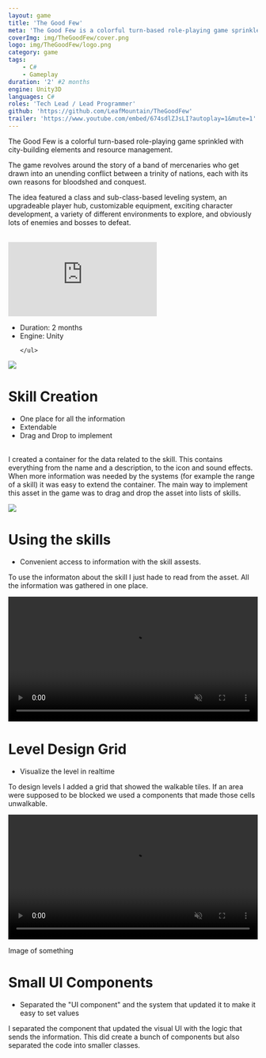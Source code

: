 ```yaml
---
layout: game
title: 'The Good Few'
meta: 'The Good Few is a colorful turn-based role-playing game sprinkled with city-building elements and resource management. The game revolves around the story of a band of mercenaries who get drawn into an unending conflict between a trinity of nations, each with its own reasons for bloodshed and conquest.'
coverImg: img/TheGoodFew/cover.png
logo: img/TheGoodFew/logo.png
category: game
tags:
    - C#
    - Gameplay
duration: '2' #2 months
engine: Unity3D
languages: C#
roles: 'Tech Lead / Lead Programmer'
github: 'https://github.com/LeafMountain/TheGoodFew'
trailer: 'https://www.youtube.com/embed/674sdlZJsLI?autoplay=1&mute=1'
---
```


The Good Few is a colorful turn-based role-playing game sprinkled with city-building elements and resource management.

The game revolves around the story of a band of mercenaries who get drawn into an unending conflict between a trinity of nations, each with its own reasons for bloodshed and conquest.

The idea featured a class and sub-class-based leveling system, an upgradeable player hub, customizable equipment, exciting character development, a variety of different environments to explore, and obviously lots of enemies and bosses to defeat.

<br>
<!-- <center> -->

<div id="horizontalGrid2">
  <iframe class="video" src="https://www.youtube.com/embed/674sdlZJsLI?autoplay=1&mute=1" frameborder="0" allow="autoplay; encrypted-media" allowfullscreen></iframe>
  <div>
    <ul>
      <li>Duration: 2 months</li>
      <li>Engine: Unity</li>
      
    </ul>
  </div>
</div>

<!-- <br> -->


<!-- <i> This game was sent to Swedish Game Awards. It did not get nominated but we are proud see our game next to other great contributions. </i> -->
<!-- </center> -->

<!-- ## Turn System -->

<!-- ## Skills System -->

<!-- ![Skillbar]({{site.baseurl}}/img/TheGoodFew/skillbar.png) -->

<div id="horizontalGrid2">
  <img src="{{site.baseurl}}/img/TheGoodFew/skillAsset.png">
  <div>
    <h1>
      Skill Creation
    </h1>
    <p>
      <ul>
        <li>One place for all the information</li>
        <li>Extendable</li>
        <li>Drag and Drop to implement</li>
      </ul>
      <br>
      I created a container for the data related to the skill. This contains everything from the name and a description, to the icon and sound effects. When more information was needed by the systems (for example the range of a skill) it was easy to extend the container. The main way to implement this asset in the game was to drag and drop the asset into lists of skills.
    </p>
  </div>
</div>

<div id="horizontalGrid2">
  <img src="{{site.baseurl}}/img/TheGoodFew/skillInGame.png">
  <div>
    <h1>
      Using the skills
    </h1>
    <ul>
      <li>Convenient access to information with the skill assests.</li>
    </ul>
    <p>
      To use the informaton about the skill I just hade to read from the asset. All the information was gathered in one place.
    </p>
  </div>
</div>

<div id="horizontalGrid2">
  <video autoplay muted loop="loop" src="{{site.baseurl}}/img/TheGoodFew/placementGrid.mp4" type="video/mp4" width="100%" height="auto">
    Picture of walkable grid in game changing shape.

    Your browser does not support the video tag.
  </video>
  <div>
    <h1>
      Level Design Grid
    </h1>
    <ul>
      <li>Visualize the level in realtime</li>
    </ul>
    <p>
      To design levels I added a grid that showed the walkable tiles. If an area were supposed to be blocked we used a components that made those cells unwalkable.
    </p>
  </div>
</div>

<div id="horizontalGrid2">
  <video autoplay muted loop="loop" src="{{site.baseurl}}/img/TheGoodFew/movementGrid.mp4" type="video/mp4" width="100%" height="auto">
  Picture of walkable grid in game changing shape.

  Your browser does not support the video tag.
  </video>
  <div>
    <h1>
      Interaction Grid
    </h1>
    <ul>
      <li>Procedural Mesh</li>
      <li>Grid follows terrain</li>
      <li>Analyzed the surroundings</li>
    </ul>
    <p>
      To show the interactable cells I created a simple texture and generated a mesh. The mesh changes size depending on the distance the character can reach with different abilities or walk distance. I adjust the vertices in the y-axis to not clip the ground. To differentiate between friendly units, enemy units and empty tiles I generate submeshes and apply a different color to the material.
    </p>
  </div>
</div>

<!-- ## UI -->

<div id="horizontalGrid2">
  <p>Image of something</p>
  <div>
    <h1>Small UI Components</h1>
    <ul>
      <li>Separated the "UI component" and the system that updated it to make it easy to set values</li>
    </ul>
    <p>I separated the component that updated the visual UI with the logic that sends the information. This did create a bunch of components but also separated the code into smaller classes.</p>
  </div>
</div>


<!-- <div class="wrap-collabsible">
  <input id="collapsible" class="toggle" type="checkbox">
  <label for="collapsible" class="lbl-toggle">UI Component</label>
  <div class="collapsible-content">
    <div class="content-inner">
    <pre><code class='language-c_sharp'>

    </code></pre>

    <a class="button" href="https://github.com/LeafMountain/RestAshored/tree/master/Source/GP2_Team3/CommandSystem" target="_blank">View on GitHub</a>
    <br><br>
    </div>
  </div>
</div>

<div class="wrap-collabsible">
<input id="collapsible" class="toggle" type="checkbox">
<label for="collapsible" class="lbl-toggle">System Updating UI</label>
<div>
  <div class="content-inner">
  <pre><code class='language-c_sharp'>

  </code></pre>

  <a class="button" href="https://github.com/LeafMountain/RestAshored/tree/master/Source/GP2_Team3/CommandSystem" target="_blank">View on GitHub</a>
  <br><br>
  </div>
</div>
</div> -->

<!-- ```

class TestClass
{
  void Test()
  {
    float hej;
    return;
  }
}

``` -->

<!-- 
## Components
Since I was the sole programmer on this project, I had to create simple components that other team members could use to build gameplay.

## Movement

* Using NavMesh
* Snapping the Unit to the destination in case of error
* Grid made of a mesh to mark the positions that the unit can move to. (Generating mesh and just adjusting verts)

## Turn System

* Player
* Enemy

## Final Thoughts
We had a huge scope with several different games integrated into one. In the end we created the core game play, the combat. -->